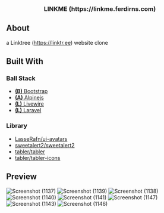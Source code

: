 <!-- PROJECT LOGO -->
<p align="center">
  <h3 align="center">LINKME (https://linkme.ferdirns.com)</h3>
</p>

<!-- ABOUT THE PROJECT -->
## About 
a Linktree (https://linktr.ee) website clone 

## Built With

### Ball Stack
* [**(B)** Bootstrap](https://getbootstrap.com)
* [**(A)** Alpinejs](https://alpinejs.dev)
* [**(L)** Livewire](https://livewire.laravel.com)
* [**(L)** Laravel](https://laravel.com)

### Library
* [LasseRafn/ui-avatars](https://github.com/LasseRafn/ui-avatars)
* [sweetalert2/sweetalert2](https://github.com/sweetalert2/sweetalert2)
* [tabler/tabler](https://github.com/tabler/tabler)
* [tabler/tabler-icons](https://github.com/tabler/tabler-icons)

## Preview
![Screenshot (1137)](https://github.com/izzanka/linkme/assets/59280562/d2252288-b7ec-4aba-a598-97c8b1e908ba)
![Screenshot (1139)](https://github.com/izzanka/linkme/assets/59280562/24261d65-bfe3-4cf3-80db-f4af11599f83)
![Screenshot (1138)](https://github.com/izzanka/linkme/assets/59280562/8923c781-a2af-45c3-9a5d-6263a14a3c07)
![Screenshot (1140)](https://github.com/izzanka/linkme/assets/59280562/a99e42f5-7337-448c-9a2a-74daae5fea8b)
![Screenshot (1141)](https://github.com/izzanka/linkme/assets/59280562/a35ac968-2ed1-44cb-862d-0ca8a00ab2ec)
![Screenshot (1147)](https://github.com/izzanka/linkme/assets/59280562/52997caf-e285-44b5-8b32-0699de2ab4e3)
![Screenshot (1143)](https://github.com/izzanka/linkme/assets/59280562/48638494-ff73-42d1-a97e-57276574f790)
![Screenshot (1146)](https://github.com/izzanka/linkme/assets/59280562/8c065829-fda7-4a90-87f8-56dd358b52c5)

